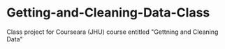 Getting-and-Cleaning-Data-Class
===============================

Class project for Courseara (JHU) course entitled "Gettning and Cleaning Data"
